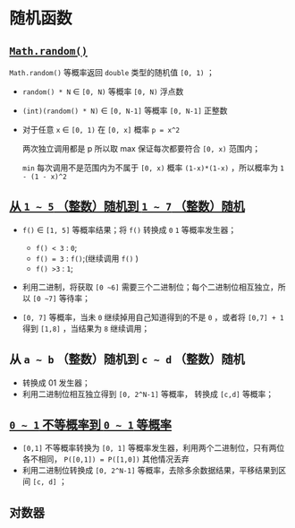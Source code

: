 # 随机函数

## [`Math.random()`](./../../../test/java/org/hui/dsaa/jdk/RandomTests.java)

`Math.random()` 等概率返回 `double` 类型的随机值 `[0, 1)` ；


* `random() * N` ∈  `[0, N)` 等概率 `[0, N)` 浮点数

* `(int)(random() * N)` ∈  `[0, N-1]` 等概率 `[0, N-1]` 正整数

* 对于任意 `x` ∈ `[0, 1)` 在 `[0, x]` 概率 `p = x^2`

  两次独立调用都是 p 所以取 max 保证每次都要符合 `[0, x)` 范围内；

  `min` 每次调用不是范围内为不属于 `[0, x)` 概率 `(1-x)*(1-x)` ，所以概率为 `1 - (1 - x)^2`

## [从 `1 ~ 5` （整数）随机到 `1 ~ 7` （整数）随机](./../../../test/java/org/hui/dsaa/jdk/Random2Tests.java)


* `f()` ∈ `[1, 5]` 等概率结果；将 `f()` 转换成 `0` `1` 等概率发生器； 
  * `f() < 3` : `0`;
  * `f() = 3` : `f()`;(继续调用 `f()` )
  * `f() >3` : `1`;
  
* 利用二进制，将获取 `[0 ~6]` 需要三个二进制位；每个二进制位相互独立，所以 `[0 ~7]` 等待率；

* `[0, 7]` 等概率，当未 `0` 继续掉用自己知道得到的不是 `0` ，或者将 `[0,7] + 1` 得到 `[1,8]` ，当结果为 `8` 继续调用；


## 从 `a ~ b` （整数）随机到 `c ~ d` （整数）随机

* 转换成 01 发生器；
* 利用二进制位相互独立得到 `[0, 2^N-1]` 等概率， 转换成 `[c,d]` 等概率；

## [`0 ~ 1` 不等概率到 `0 ~ 1` 等概率](./../../../test/java/org/hui/dsaa/jdk/Random3Tests.java)


* `[0,1]` 不等概率转换为 `[0, 1]` 等概率发生器，利用两个二进制位，只有两位各不相同， `P([0,1]) = P([1,0])` 其他情况丢弃
* 利用二进制位转换成 `[0, 2^N-1]` 等概率，去除多余数据结果，平移结果到区间 `[c, d]` ；


## 对数器
